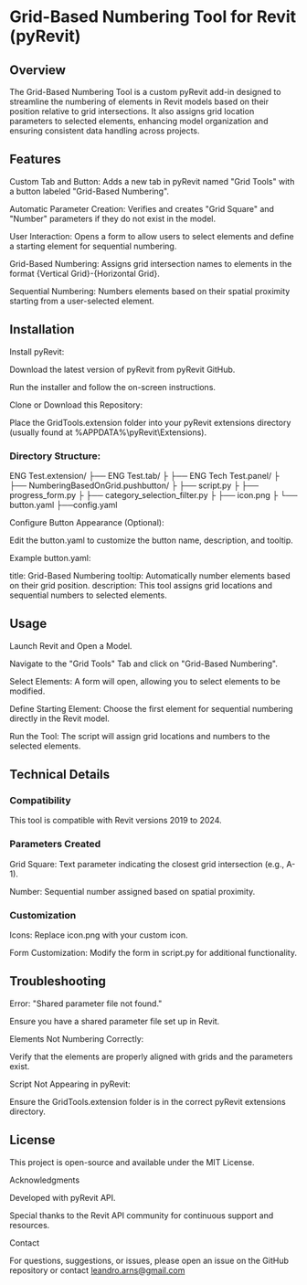 # Grid-Based Numbering Tool for Revit (pyRevit)

## Overview

The Grid-Based Numbering Tool is a custom pyRevit add-in designed to streamline the numbering of elements in Revit models based on their position relative to grid intersections. It also assigns grid location parameters to selected elements, enhancing model organization and ensuring consistent data handling across projects.

## Features

Custom Tab and Button: Adds a new tab in pyRevit named "Grid Tools" with a button labeled "Grid-Based Numbering".

Automatic Parameter Creation: Verifies and creates "Grid Square" and "Number" parameters if they do not exist in the model.

User Interaction: Opens a form to allow users to select elements and define a starting element for sequential numbering.

Grid-Based Numbering: Assigns grid intersection names to elements in the format {Vertical Grid}-{Horizontal Grid}.

Sequential Numbering: Numbers elements based on their spatial proximity starting from a user-selected element.

## Installation

Install pyRevit:

Download the latest version of pyRevit from pyRevit GitHub.

Run the installer and follow the on-screen instructions.

Clone or Download this Repository:

Place the GridTools.extension folder into your pyRevit extensions directory (usually found at %APPDATA%\pyRevit\Extensions).

### Directory Structure:

ENG Test.extension/
├── ENG Test.tab/
├    ├── ENG Tech Test.panel/
├        ├── NumberingBasedOnGrid.pushbutton/
├            ├── script.py
├            ├── progress_form.py
├            ├── category_selection_filter.py
├            ├── icon.png
├            └── button.yaml
├──config.yaml

Configure Button Appearance (Optional):

Edit the button.yaml to customize the button name, description, and tooltip.

Example button.yaml:

title: Grid-Based Numbering
tooltip: Automatically number elements based on their grid position.
description: This tool assigns grid locations and sequential numbers to selected elements.

## Usage

Launch Revit and Open a Model.

Navigate to the "Grid Tools" Tab and click on "Grid-Based Numbering".

Select Elements: A form will open, allowing you to select elements to be modified.

Define Starting Element: Choose the first element for sequential numbering directly in the Revit model.

Run the Tool: The script will assign grid locations and numbers to the selected elements.

## Technical Details

### Compatibility

This tool is compatible with Revit versions 2019 to 2024.

### Parameters Created

Grid Square: Text parameter indicating the closest grid intersection (e.g., A-1).

Number: Sequential number assigned based on spatial proximity.

### Customization

Icons: Replace icon.png with your custom icon.

Form Customization: Modify the form in script.py for additional functionality.

## Troubleshooting

Error: "Shared parameter file not found."

Ensure you have a shared parameter file set up in Revit.

Elements Not Numbering Correctly:

Verify that the elements are properly aligned with grids and the parameters exist.

Script Not Appearing in pyRevit:

Ensure the GridTools.extension folder is in the correct pyRevit extensions directory.

## License

This project is open-source and available under the MIT License.

Acknowledgments

Developed with pyRevit API.

Special thanks to the Revit API community for continuous support and resources.

Contact

For questions, suggestions, or issues, please open an issue on the GitHub repository or contact leandro.arns@gmail.com
